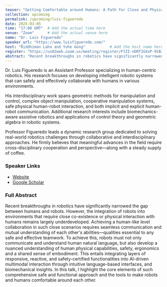 ```yaml
---
teaser: "Getting Comfortable around Humans: A Path for Close and Physical Human-Robot Collaboration"
collection: upcoming
permalink: /upcoming/luis-figueredo
date: 2025-03-05
time: "17:00 GMT"  # Add the actual time here
venue: "Zoom"      # Add the actual venue here
name: "Dr. Luis Figueredo"
speaker_url: "https://www.luisfigueredo.com/"
host: "Riddhiman Laha and Yuhe Gong"           # Add the host name here
register: "https://us02web.zoom.us/meeting/register/FtZI-nDRT1GXxP-9tBJgEQ" # Add registration link if available
abstract: "Recent breakthroughs in robotics have significantly narrowed the gap between humans and robots. However, the integration of robots into environments that require close co-existence or physical interaction with humans remains largely underdeveloped. Achieving a human-like level collaboration in such close scenarios requires seamless communication and mutual understanding of each other's abilities—qualities essential to any safe and effective teamwork."
---
```


Dr. Luis Figueredo is an Assistant Professor specializing in human-centric robotics. His research focuses on developing intelligent robotic systems that can safely and effectively collaborate with humans in various environments.

His interdisciplinary work spans geometric methods for manipulation and control, complex object manipulation, cooperative manipulation systems, safe physical human-robot interaction, and both implicit and explicit human-robot communication. Additional research interests include biomechanics-aware assistive robotics and applications of control theory and geometric algebra in robotic systems.

Professor Figueredo leads a dynamic research group dedicated to solving real-world robotics challenges through collaborative and interdisciplinary approaches. He firmly believes that meaningful advances in the field require cross-disciplinary cooperation and perspective—along with a steady supply of coffee.

### Speaker Links
- [Website](https://www.luisfigueredo.com/)
- [Google Scholar](https://scholar.google.com/citations?user=ppZN58sAAAAJ&hl=en)

### Full Abstract
Recent breakthroughs in robotics have significantly narrowed the gap between humans and robots. However, the integration of robots into environments that require close co-existence or physical interaction with humans remains largely underdeveloped. Achieving a human-like level collaboration in such close scenarios requires seamless communication and mutual understanding of each other's abilities—qualities essential to any safe and effective teamwork. To achieve this, robots must not only communicate and understand human natural language, but also develop a nuanced understanding of human physical capabilities, safety, ergonomics and a shared sense of embodiment. This entails integrating layers of responsive, reactive, and safety-certified functionalities into AI-driven multimodal interaction through intuitive language-based interfaces, and biomechanical insights. In this talk, I highlight the core elements of such comprehensive safe and functional approach and the tools to make robots and humans comfortable around each other.
